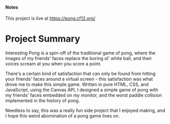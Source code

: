 #### Notes
This project is live at <https://pong.cf12.org/>

# Project Summary
Interesting Pong is a spin-off of the traditional game of pong, where the images of my friends' faces replace the boring ol' white
ball, and their voices scream at you when you score a point.

There's a certain kind of satisfaction that can only be found from hitting your friends' faces around a virtual screen - this
satisfaction was what drove me to make this simple game. Written in pure HTML, CSS, and JavaScript, using the Canvas API, I designed a simple
game of pong with my friends' faces embedded on my monitor, and the worst paddle collision implemented in the history of pong.

Needless to say, this was a really fun side project that I enjoyed making, and I hope this weird abomination of a pong game lives on.